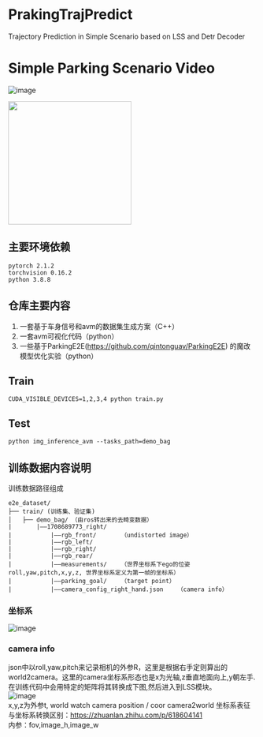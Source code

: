 # PrakingTrajPredict
Trajectory Prediction in Simple Scenario based on LSS and Detr Decoder

#  Simple Parking Scenario Video  
![image](https://github.com/user-attachments/assets/98422c71-a084-43a8-81b1-8569098b0c2b)



<img src="demo_resource/parking.mp4" height="250">


## 主要环境依赖
``` 
pytorch 2.1.2  
torchvision 0.16.2  
python 3.8.8
``` 
## 仓库主要内容
1. 一套基于车身信号和avm的数据集生成方案（C++）
2. 一套avm可视化代码（python）
3. 一些基于ParkingE2E(https://github.com/qintonguav/ParkingE2E) 的魔改模型优化实验（python）

## Train
``` 
CUDA_VISIBLE_DEVICES=1,2,3,4 python train.py
``` 
## Test
``` 
python img_inference_avm --tasks_path=demo_bag
``` 
## 训练数据内容说明

训练数据路径组成  
```
e2e_dataset/
├── train/ (训练集、验证集)
│   ├── demo_bag/ （由ros转出来的去畸变数据）
|       |——1708689773_right/    
|           |——rgb_front/       （undistorted image）
|           |——rgb_left/
|           |——rgb_right/
|           |——rgb_rear/
|           |——measurements/    （世界坐标系下ego的位姿roll,yaw,pitch,x,y,z, 世界坐标系定义为第一帧的坐标系）
|           |——parking_goal/    （target point）
|           |——camera_config_right_hand.json    （camera info）
``` 

### 坐标系
![image](https://github.com/user-attachments/assets/198edb78-e587-4646-a649-7c91c16f8b46)


### camera info
json中以roll,yaw,pitch来记录相机的外参R，这里是根据右手定则算出的world2camera。这里的camera坐标系形态也是x为光轴,z垂直地面向上,y朝左手. 在训练代码中会用特定的矩阵将其转换成下图,然后进入到LSS模块。  
![image](https://github.com/user-attachments/assets/ff901b70-eb17-49eb-bece-7afb1bad2944)  
x,y,z为外参t, world watch camera position / coor camera2world  坐标系表征与坐标系转换区别：https://zhuanlan.zhihu.com/p/618604141  
内参：fov,image_h,image_w








